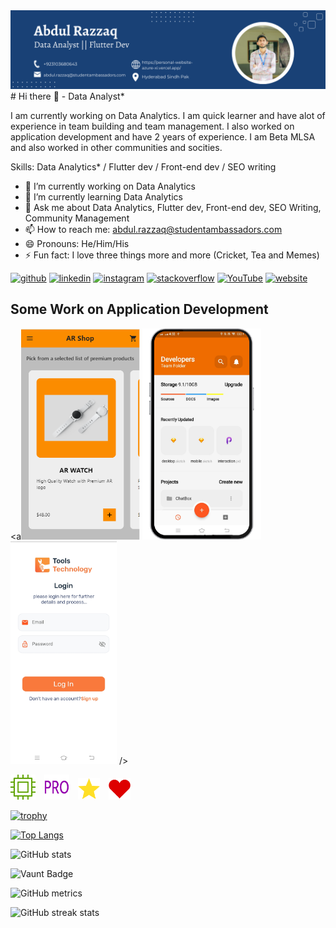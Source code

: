 
<img src="https://github.com/razzaq-99/razzaq-99/blob/main/Abdul%20Razzaq.png">
# Hi there 👋
- Data Analyst*

I am currently working on Data Analytics. I am quick learner and have alot of experience in team building and team management. I also worked on application development and have 2 years of experience. I am Beta MLSA and also worked in other communities and socities.

Skills: Data Analytics* / Flutter dev / Front-end dev / SEO writing

- 🔭 I’m currently working on Data Analytics 
- 🌱 I’m currently learning Data Analytics 
- 💬 Ask me about Data Analytics, Flutter dev, Front-end dev, SEO Writing, Community Management 
- 📫 How to reach me: abdul.razzaq@studentambassadors.com 
- 😄 Pronouns: He/Him/His 
- ⚡ Fun fact: I love three things more and more (Cricket, Tea and Memes) 


[<img src='https://cdn.jsdelivr.net/npm/simple-icons@3.0.1/icons/github.svg' alt='github' height='40'>](https://github.com/razzaq-99)  [<img src='https://cdn.jsdelivr.net/npm/simple-icons@3.0.1/icons/linkedin.svg' alt='linkedin' height='40'>](https://www.linkedin.com/in/abdul-razzaq-851715251/)  [<img src='https://cdn.jsdelivr.net/npm/simple-icons@3.0.1/icons/instagram.svg' alt='instagram' height='40'>](https://www.instagram.com/abrzk_._/)  [<img src='https://cdn.jsdelivr.net/npm/simple-icons@3.0.1/icons/stackoverflow.svg' alt='stackoverflow' height='40'>](https://stackoverflow.com/users/21509155)  [<img src='https://cdn.jsdelivr.net/npm/simple-icons@3.0.1/icons/youtube.svg' alt='YouTube' height='40'>](https://www.youtube.com/channel/@CodeProduct)  [<img src='https://cdn.jsdelivr.net/npm/simple-icons@3.0.1/icons/icloud.svg' alt='website' height='40'>](https://personal-website-azure-xi.vercel.app/)  

## Some Work on Application Development
<a<img src="https://github.com/razzaq-99/razzaq-99/blob/main/Shop_page.png" width='190'>
<img src="https://github.com/razzaq-99/razzaq-99/blob/main/file_storage_flutter.png" width='190'>
<img src="https://github.com/razzaq-99/razzaq-99/blob/main/Login_Page.jpg" width='170'>
/></a>


<a href='https://docs.github.com/en/developers'><img src='https://raw.githubusercontent.com/acervenky/animated-github-badges/master/assets/devbadge.gif' width='40' height='40'></a> <a href='https://github.com/pricing'><img src='https://raw.githubusercontent.com/acervenky/animated-github-badges/master/assets/pro.gif' width='40' height='40'></a> <a href='https://stars.github.com/'><img src='https://raw.githubusercontent.com/acervenky/animated-github-badges/master/assets/starbadge.gif' width='35' height='35'></a> <a href='https://docs.github.com/en/github/supporting-the-open-source-community-with-github-sponsors'><img src='https://raw.githubusercontent.com/acervenky/animated-github-badges/master/assets/sponsorbadge.gif' width='35' height='35'></a> 

[![trophy](https://github-profile-trophy.vercel.app/?username=razzaq-99)](https://github.com/ryo-ma/github-profile-trophy)

[![Top Langs](https://github-readme-stats.vercel.app/api/top-langs/?username=razzaq-99)](https://github.com/anuraghazra/github-readme-stats)

![GitHub stats](https://github-readme-stats.vercel.app/api?username=razzaq-99&show_icons=true)  

![Vaunt Badge](https://api.vaunt.dev/v1/github/entities/razzaq-99/contributions?format=svg&private=false)  

![GitHub metrics](https://metrics.lecoq.io/razzaq-99)  

![GitHub streak stats](https://streak-stats.demolab.com/?user=razzaq-99)  

